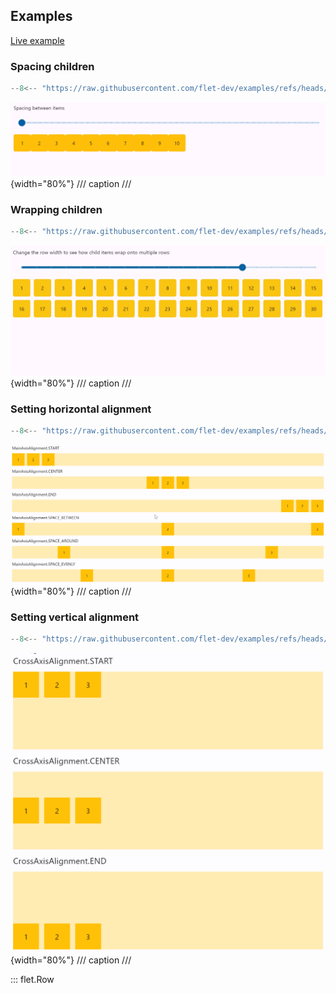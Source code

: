 ## Examples

[Live example](https://flet-controls-gallery.fly.dev/layout/row)

### Spacing children

```python
--8<-- "https://raw.githubusercontent.com/flet-dev/examples/refs/heads/v1-docs/python/controls/row/spacing.py"
```

![spacing](https://raw.githubusercontent.com/flet-dev/examples/v1-docs/python/controls/row/media/spacing.gif){width="80%"}
/// caption
///

### Wrapping children

```python
--8<-- "https://raw.githubusercontent.com/flet-dev/examples/refs/heads/v1-docs/python/controls/row/wrap.py"
```

![wrap](https://raw.githubusercontent.com/flet-dev/examples/v1-docs/python/controls/row/media/wrap.gif){width="80%"}
/// caption
///

### Setting horizontal alignment

```python
--8<-- "https://raw.githubusercontent.com/flet-dev/examples/refs/heads/v1-docs/python/controls/row/alignment.py"
```

![alignment](https://raw.githubusercontent.com/flet-dev/examples/v1-docs/python/controls/row/media/alignment.png){width="80%"}
/// caption
///

### Setting vertical alignment

```python
--8<-- "https://raw.githubusercontent.com/flet-dev/examples/refs/heads/v1-docs/python/controls/row/vertical-alignment.py"
```

![vertical-alignment](https://raw.githubusercontent.com/flet-dev/examples/v1-docs/python/controls/row/media/vertical-alignment.png){width="80%"}
/// caption
///

::: flet.Row
